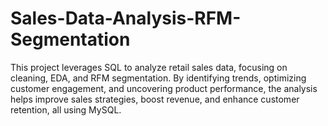 # Sales-Data-Analysis-RFM-Segmentation
This project leverages SQL to analyze retail sales data, focusing on cleaning, EDA, and RFM segmentation. By identifying trends, optimizing customer engagement, and uncovering product performance, the analysis helps improve sales strategies, boost revenue, and enhance customer retention, all using MySQL.
